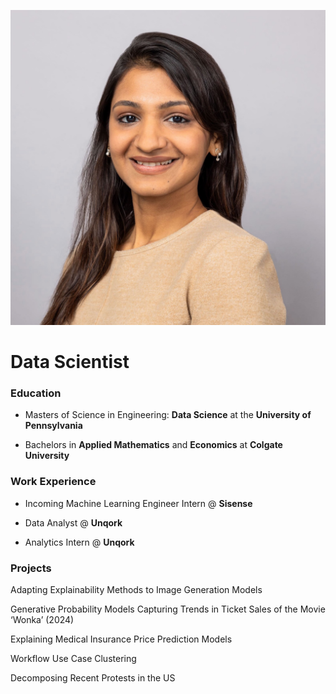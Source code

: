 ![Profile Picture](/docs/assets/Vani_copy.jpg)
# Data Scientist

### Education

* Masters of Science in Engineering: **Data Science** at the **University of Pennsylvania**

* Bachelors in **Applied Mathematics** and **Economics** at **Colgate University**

### Work Experience

* Incoming Machine Learning Engineer Intern @ **Sisense**

* Data Analyst @ **Unqork**

* Analytics Intern @ **Unqork**

### Projects

Adapting Explainability Methods to Image Generation Models

Generative Probability Models Capturing Trends in Ticket Sales of the Movie ‘Wonka’ (2024)

Explaining Medical Insurance Price Prediction Models

Workflow Use Case Clustering

Decomposing Recent Protests in the US
